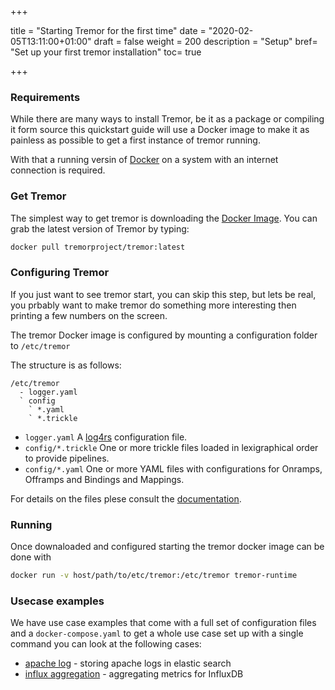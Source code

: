 +++

title = "Starting Tremor for the first time"
date = "2020-02-05T13:11:00+01:00"
draft = false
weight = 200
description = "Setup"
bref= "Set up your first tremor installation"
toc= true

+++

### Requirements

While there are many ways to install Tremor, be it as a package or compiling it form source this quickstart guide will use a Docker image to make it as painless as possible to get a first instance of tremor running.

With that a running versin of [Docker](https://docker.io) on a system with an internet connection is required.

### Get Tremor

The simplest way to get tremor is downloading the [Docker Image](https://hub.docker.com/r/tremorproject/tremor). You can grab the latest version of Tremor by typing:

```bash
docker pull tremorproject/tremor:latest
```

### Configuring Tremor

If you just want to see tremor start, you can skip this step, but lets be real, you prbably want to make tremor do something more interesting then printing a few numbers on the screen.

The tremor Docker image is configured by mounting a configuration folder to `/etc/tremor`

The structure is as follows:

```text
/etc/tremor
  - logger.yaml
  ` config
    ` *.yaml
    ` *.trickle
```

* `logger.yaml` A [log4rs](https://docs.rs/log4rs/0.10.0/log4rs/#examples) configuration file.
* `config/*.trickle` One or more trickle files loaded in lexigraphical order to provide pipelines.
* `config/*.yaml` One or more YAML files with configurations for Onramps, Offramps and Bindings and Mappings.

For details on the files plese consult the [documentation](https://docs.tremor.rs/operations/configuration).

### Running

Once downaloaded and configured starting the tremor docker image can be done with

```bash
docker run -v host/path/to/etc/tremor:/etc/tremor tremor-runtime
```

### Usecase examples

We have use case examples that come with a full set of configuration files and a `docker-compose.yaml` to get a whole use case set up with a single command you can look at the following cases:

* [apache log](https://docs.tremor.rs/workshop/examples/10_logstash) - storing apache logs in elastic search
* [influx aggregation](https://docs.tremor.rs/workshop/examples/11_influx) - aggregating metrics for InfluxDB
